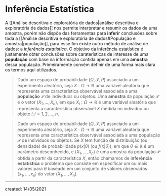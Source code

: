 # Inferência Estatística
A [[Análise descritiva e exploratória de dados|análise descritiva e exploratória de dados]] nos permite interpretar e resumir os dados de uma amostra, porém não dispõe das ferramentas para **inferir** conclusões sobre toda a [[Análise descritiva e exploratória de dados#População e amostra|população]], para esse fim existe outro método de análise de dados: a *inferência estatística*.
O objetivo da inferência estatística é justamente obter conclusões sobre caraterísticas de interesse de uma **população** com base na informação contida apenas em uma **amostra** dessa população.
Primeiramente convém definir de uma forma mais clara os termos aqui utilizados.

> Dado um espaço de probabilidade $(\Omega, \mathcal{F}, P)$ associado a um experimento aleatório, seja $X : \Omega \rightarrow \mathbb{R}$ uma variável aleatória que representa uma característica observável associada a uma **população** $\mathcal{P}$ de indivíduos ou objetos. Uma **amostra** da população $\mathcal{P}$ é o vetor $(X_1,\dots,X_n)$, em que $X_i : \Omega \rightarrow \mathbb{R}$ é uma variável aleatória que representa a característica observável $X$ medida no indivíduo ou objeto $i,i=1,2,\dots, n$.

> Dado um espaço de probabilidade $(\Omega, \mathcal{F}, P)$ associado a um experimento aleatório, seja $X : \Omega \rightarrow \mathbb{R}$ uma variável aleatória que representa uma característica observável associada a uma população $\mathcal{P}$ de indivíduos ou objetos. Se $X$ tem função de distribuição (ou densidade) de probabilidade $p(x|\theta)$ (ou $f(x|\theta)$), em que $\theta \in \mathbb{R}$ é um parâmetro desconhecido, e $(X_1,\dots,X_n)$ é uma amostra da população $\mathcal{P}$ obtida a partir da característica $X$, então chamamos de **inferência estatística** o problema que consiste em especificar um ou mais valores para $\theta$ baseado em um conjunto de valores observados $(x_1,\dots,x_n)$ do vetor $(X_1,\dots,X_n)$.



---

created: 14/05/2021
